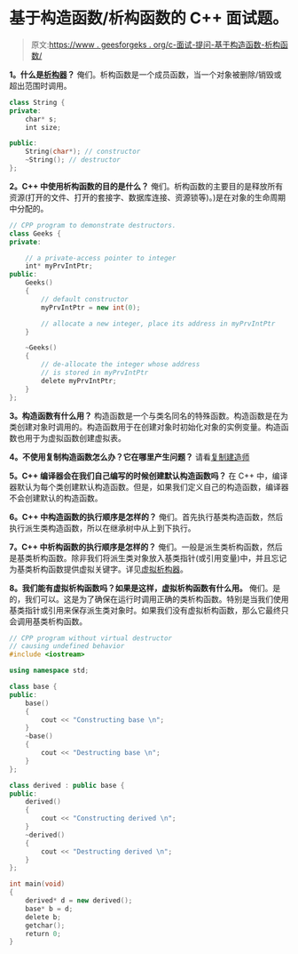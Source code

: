 # 基于构造函数/析构函数的 C++ 面试题。

> 原文:[https://www . geesforgeks . org/c-面试-提问-基于构造函数-析构函数/](https://www.geeksforgeeks.org/c-interview-questions-based-on-constructors-destructors/)

**1。什么是[析构器](https://www.geeksforgeeks.org/destructors-c/)？**
俺们。析构函数是一个成员函数，当一个对象被删除/销毁或超出范围时调用。

```cpp
class String {
private:
    char* s;
    int size;

public:
    String(char*); // constructor
    ~String(); // destructor
};
```

**2。C++ 中使用析构函数的目的是什么？**
俺们。析构函数的主要目的是释放所有资源(打开的文件、打开的套接字、数据库连接、资源锁等)。)是在对象的生命周期中分配的。

```cpp
// CPP program to demonstrate destructors.
class Geeks {
private:

    // a private-access pointer to integer
    int* myPrvIntPtr; 
public:
    Geeks()
    {
        // default constructor
        myPrvIntPtr = new int(0);

        // allocate a new integer, place its address in myPrvIntPtr
    }

    ~Geeks()
    {
        // de-allocate the integer whose address 
        // is stored in myPrvIntPtr
        delete myPrvIntPtr;       
    }
};
```

**3。构造函数有什么用？**
构造函数是一个与类名同名的特殊函数。构造函数是在为类创建对象时调用的。构造函数用于在创建对象时初始化对象的实例变量。构造函数也用于为虚拟函数创建虚拟表。

**4。不使用复制构造函数怎么办？它在哪里产生问题？**
请看[复制建造师](https://www.geeksforgeeks.org/copy-constructor-in-cpp/)

**5。C++ 编译器会在我们自己编写的时候创建默认构造函数吗？**
在 C++ 中，编译器默认为每个类创建默认构造函数。但是，如果我们定义自己的构造函数，编译器不会创建默认的构造函数。

**6。C++ 中构造函数的执行顺序是怎样的？**
俺们。首先执行基类构造函数，然后执行派生类构造函数，所以在继承树中从上到下执行。

**7。C++ 中析构函数的执行顺序是怎样的？**
俺们。一般是派生类析构函数，然后是基类析构函数。除非我们将派生类对象放入基类指针(或引用变量)中，并且忘记为基类析构函数提供虚拟关键字。详见[虚拟析构器](https://www.geeksforgeeks.org/virtual-destructor/)。

**8。我们能有虚拟析构函数吗？如果是这样，虚拟析构函数有什么用。**
俺们。是的，我们可以。这是为了确保在运行时调用正确的类析构函数。特别是当我们使用基类指针或引用来保存派生类对象时。如果我们没有虚拟析构函数，那么它最终只会调用基类析构函数。

```cpp
// CPP program without virtual destructor
// causing undefined behavior
#include <iostream>

using namespace std;

class base {
public:
    base()
    {
        cout << "Constructing base \n";
    }
    ~base()
    {
        cout << "Destructing base \n";
    }
};

class derived : public base {
public:
    derived()
    {
        cout << "Constructing derived \n";
    }
    ~derived()
    {
        cout << "Destructing derived \n";
    }
};

int main(void)
{
    derived* d = new derived();
    base* b = d;
    delete b;
    getchar();
    return 0;
}
```
